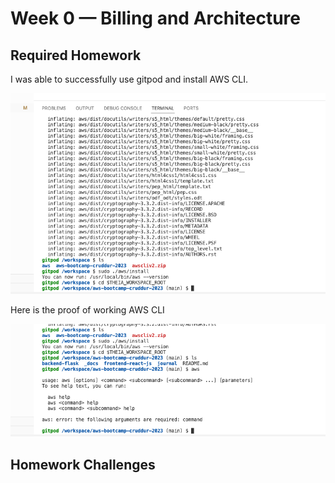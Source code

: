# Week 0 — Billing and Architecture

## Required Homework

I was able to successfully use gitpod and install AWS CLI.

![Installing AWS CLI](assets/aws%20cli%20install.png)

Here is the proof of working AWS CLI

![Working AWS CLI](assets/aws%20cli%20command%20line.png)

## Homework Challenges
